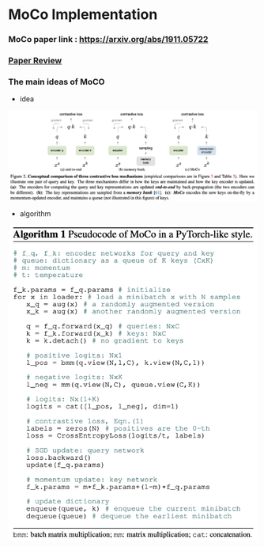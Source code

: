 # MoCo Implementation  

### MoCo paper link : https://arxiv.org/abs/1911.05722  

### [Paper Review](https://github.com/Sangh0/Self-Supervised-Learning/blob/main/MoCo/moco_paper_review.ipynb)  

### The main ideas of MoCO  
- idea  
<img src = "https://github.com/Sangh0/Self-Supervised-Learning/blob/main/MoCo/figure/figure2.png?raw=true">  

- algorithm  
<img src = "https://github.com/Sangh0/Self-Supervised-Learning/blob/main/MoCo/figure/algorithm1.png?raw=true">  